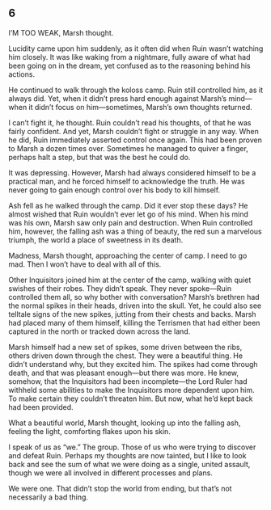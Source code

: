 ## 6


I’M TOO WEAK, Marsh thought.

Lucidity came upon him suddenly, as it often did when Ruin wasn’t watching him closely. It was like waking from a nightmare, fully aware of what had been going on in the dream, yet confused as to the reasoning behind his actions.

He continued to walk through the koloss camp. Ruin still controlled him, as it always did. Yet, when it didn’t press hard enough against Marsh’s mind—when it didn’t focus on him—sometimes, Marsh’s own thoughts returned.

I can’t fight it, he thought. Ruin couldn’t read his thoughts, of that he was fairly confident. And yet, Marsh couldn’t fight or struggle in any way. When he did, Ruin immediately asserted control once again. This had been proven to Marsh a dozen times over. Sometimes he managed to quiver a finger, perhaps halt a step, but that was the best he could do.

It was depressing. However, Marsh had always considered himself to be a practical man, and he forced himself to acknowledge the truth. He was never going to gain enough control over his body to kill himself.

Ash fell as he walked through the camp. Did it ever stop these days? He almost wished that Ruin wouldn’t ever let go of his mind. When his mind was his own, Marsh saw only pain and destruction. When Ruin controlled him, however, the falling ash was a thing of beauty, the red sun a marvelous triumph, the world a place of sweetness in its death.

Madness, Marsh thought, approaching the center of camp. I need to go mad. Then I won’t have to deal with all of this.

Other Inquisitors joined him at the center of the camp, walking with quiet swishes of their robes. They didn’t speak. They never spoke—Ruin controlled them all, so why bother with conversation? Marsh’s brethren had the normal spikes in their heads, driven into the skull. Yet, he could also see telltale signs of the new spikes, jutting from their chests and backs. Marsh had placed many of them himself, killing the Terrismen that had either been captured in the north or tracked down across the land.

Marsh himself had a new set of spikes, some driven between the ribs, others driven down through the chest. They were a beautiful thing. He didn’t understand why, but they excited him. The spikes had come through death, and that was pleasant enough—but there was more. He knew, somehow, that the Inquisitors had been incomplete—the Lord Ruler had withheld some abilities to make the Inquisitors more dependent upon him. To make certain they couldn’t threaten him. But now, what he’d kept back had been provided.

What a beautiful world, Marsh thought, looking up into the falling ash, feeling the light, comforting flakes upon his skin.



I speak of us as “we.” The group. Those of us who were trying to discover and defeat Ruin. Perhaps my thoughts are now tainted, but I like to look back and see the sum of what we were doing as a single, united assault, though we were all involved in different processes and plans.

We were one. That didn’t stop the world from ending, but that’s not necessarily a bad thing.





